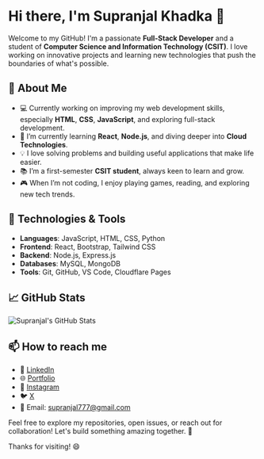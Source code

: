 # Hi there, I'm Supranjal Khadka 👋

Welcome to my GitHub! I'm a passionate **Full-Stack Developer** and a student of **Computer Science and Information Technology (CSIT)**. I love working on innovative projects and learning new technologies that push the boundaries of what's possible.

## 🚀 About Me

- 💻 Currently working on improving my web development skills, especially **HTML**, **CSS**, **JavaScript**, and exploring full-stack development.
- 🌱 I’m currently learning **React**, **Node.js**, and diving deeper into **Cloud Technologies**.
- 💡 I love solving problems and building useful applications that make life easier.
- 📚 I’m a first-semester **CSIT student**, always keen to learn and grow.
- 🎮 When I’m not coding, I enjoy playing games, reading, and exploring new tech trends.

## 🔧 Technologies & Tools

- **Languages**: JavaScript, HTML, CSS, Python
- **Frontend**: React, Bootstrap, Tailwind CSS
- **Backend**: Node.js, Express.js
- **Databases**: MySQL, MongoDB
- **Tools**: Git, GitHub, VS Code, Cloudflare Pages

## 📈 GitHub Stats

![Supranjal's GitHub Stats](https://github-readme-stats.vercel.app/api?username=supranjalkhadka&show_icons=true&theme=radical)

## 📫 How to reach me

- 💼 [LinkedIn](https://linkedin.com/in/supranjal-khadka-8bba52299/)
- 🌐 [Portfolio](https://supranjalkhadka.com.np)
- 📸 [Instagram](https://instagram.com/superangel699/)
- 🐦 [X](https://x.com/dreadx77)
- 📧 Email: [supranjal777@gmail.com](mailto:supranjal777@gmail.com)

Feel free to explore my repositories, open issues, or reach out for collaboration! Let's build something amazing together. 🌟

Thanks for visiting! 😄
